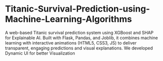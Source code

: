 # Titanic-Survival-Prediction-using-Machine-Learning-Algorithms
A web-based Titanic survival prediction system using XGBoost and SHAP for Explainable AI. Built with Flask, Pandas, and Joblib, it combines machine learning with interactive animations (HTML5, CSS3, JS) to deliver transparent, engaging predictions and visual explanations. We developed Dynamic UI for better Visualization
